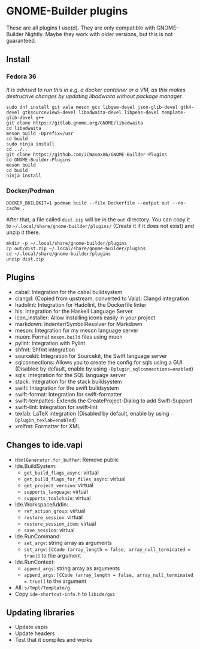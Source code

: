 # GNOME-Builder plugins

These are all plugins I use(d). They are only compatible with GNOME-Builder Nightly. Maybe they work with older versions, but this is not
guaranteed.


## Install

### Fedora 36
*It is advised to run this in e.g. a docker container or a VM, as this makes destructive changes
by updating libadwaita without package manager.*
```
sudo dnf install git vala meson gcc libgee-devel json-glib-devel gtk4-devel gtksourceview5-devel libadwaita-devel libpeas-devel template-glib-devel g++
git clone https://gitlab.gnome.org/GNOME/libadwaita
cd libadwaita
meson build -Dprefix=/usr
cd build
sudo ninja install
cd ../..
git clone https://github.com/JCWasmx86/GNOME-Builder-Plugins
cd GNOME-Builder-Plugins
meson build
cd build
ninja install
```
### Docker/Podman
```
DOCKER_BUILDKIT=1 podman build --file Dockerfile --output out --no-cache .
```
After that, a file called `dist.zip` will be in the `out` directory.
You can copy it to `~/.local/share/gnome-builder/plugins/` (Create it if it
does not exist) and unzip it there.
```
mkdir -p ~/.local/share/gnome-builder/plugins
cp out/dist.zip ~/.local/share/gnome-builder/plugins
cd ~/.local/share/gnome-builder/plugins
unzip dist.zip
```

## Plugins
- cabal: Integration for the cabal buildsystem
- clangd: (Copied from upstream, converted to Vala): Clangd integration
- hadolint: Integration for Hadolint, the Dockerfile linter
- hls: Integration for the Haskell Language Server
- icon_installer: Allow installing icons easily in your project
- markdown: Indenter/SymbolResolver for Markdown
- meson: Integration for my meson language server
- muon: Format `meson.build` files using muon
- pylint: Integration with Pylint
- shfmt: Shfmt integration
- sourcekit: Integration for Sourcekit, the Swift language server
- sqlconnections: Allows you to create the config for sqls using a GUI (Disabled by default, enable by using `-Dplugin_sqlconnections=enabled`)
- sqls: Integration for the SQL language server
- stack: Integration for the stack buildsystem
- swift: Integration for the swift buildsystem
- swift-format: Integration for swift-formatter
- swift-tempaltes: Extends the CreateProject-Dialog to add Swift-Support
- swift-lint: Integration for swift-lint
- texlab: LaTeX integration (Disabled by default, enable by using `-Dplugin_texlab=enabled`)
- xmlfmt: Formatter for XML

## Changes to ide.vapi
- `HtmlGenerator.for_buffer`: Remove public
- Ide.BuildSystem:
	- `get_build_flags_async`: virtual
	- `get_build_flags_for_files_async`: virtual
	- `get_project_version`: virtual
	- `supports_language`: virtual
	- `supports_toolchain`: virtual
- Ide.WorkspaceAddin:
	- `ref_action_group`: virtual
	- `restore_session`: virtual
	- `restore_session_item`: virtual
	- `save_session`: virtual
- Ide.RunCommand:
	- `set_argv`: string array as arguments
	- `set_argv`: `[CCode (array_length = false, array_null_terminated = true)]` to the argument
- Ide.RunContext:
	- `append_args`: string array as arguments
	- `append_args`: `[CCode (array_length = false, array_null_terminated = true)]` to the argument
- All: `s/Tmpl/Template/g`
- Copy `ide-shortcut-info.h` to `libide/gui`

## Updating libraries
- Update vapis
- Update headers
- Test that it compiles and works
